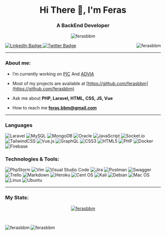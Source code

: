 <h1 align="center">Hi There 👋, I'm Feras</h1>

<!-- [![Typing SVG](https://readme-typing-svg.herokuapp.com?center=true&vCenter=true&color=%36BCF7FF&multiline=true&lines=Hi+There+%F0%9F%91%8B%2C+I+am+Feras;Welcome+to+My+Profile!;More+2+years+of+experience;)](https://git.io/typing-svg) -->

<h3 align="center">A BackEnd Developer</h3>

<p align="center"><img align="center" src="https://github-readme-streak-stats.herokuapp.com/?user=ferasbbm&theme=dark" alt="ferasbbm" /></p>

 
 <div id="badges">
  <a href="https://linkedin.com/in/feras elsharif">
    <img src="https://img.shields.io/badge/LinkedIn-blueviolet?style=for-the-badge&logo=linkedin&logoColor=white" alt="LinkedIn Badge"/>
  </a>
  <a href="https://twitter.com/@feraselsharif">
    <img src="https://img.shields.io/badge/Twitter-blue?style=for-the-badge&logo=twitter&logoColor=white" alt="Twitter Badge"/>
  </a>
   <img  align="right" src="https://komarev.com/ghpvc/?username=ferasbbm&label=Profile%20views&color=0e75b6&style=flat" alt="ferasbbm" />

</div>
 
___
<h3 align="left">About me:</h3>

- I’m currently working on [PIC](http://pic.shift-demo.one/) And [ADVIA](https://advia.io)

- Most of my projects are available at [https://github.com/ferasbbm](https://github.com/ferasbbm)

- Ask me about **PHP, Laravel, HTML, CSS, JS, Vue**

- How to reach me **feras.bbm@gmail.com**

___

### Languages

![Laravel](https://img.shields.io/badge/laravel-%23FF2D20.svg?style=for-the-badge&logo=laravel&logoColor=white)
![MySQL](https://img.shields.io/badge/mysql-%2300f.svg?style=for-the-badge&logo=mysql&logoColor=white)
![MongoDB](https://img.shields.io/badge/MongoDB-%234ea94b.svg?style=for-the-badge&logo=mongodb&logoColor=white)
![Oracle](https://img.shields.io/badge/Oracle-F80000?style=for-the-badge&logo=oracle&logoColor=white)
![JavaScript](https://img.shields.io/badge/javascript-%23323330.svg?style=for-the-badge&logo=javascript&logoColor=%23F7DF1E)
![Socket.io](https://img.shields.io/badge/Socket.io-black?style=for-the-badge&logo=socket.io&badgeColor=010101)
![TailwindCSS](https://img.shields.io/badge/tailwindcss-%2338B2AC.svg?style=for-the-badge&logo=tailwind-css&logoColor=white)
![Vue.js](https://img.shields.io/badge/vuejs-%2335495e.svg?style=for-the-badge&logo=vuedotjs&logoColor=%234FC08D)
![GraphQL](https://img.shields.io/badge/-GraphQL-E10098?style=for-the-badge&logo=graphql&logoColor=white)
![CSS3](https://img.shields.io/badge/css3-%231572B6.svg?style=for-the-badge&logo=css3&logoColor=white)
![HTML5](https://img.shields.io/badge/html5-%23E34F26.svg?style=for-the-badge&logo=html5&logoColor=white)
![PHP](https://img.shields.io/badge/php-%23777BB4.svg?style=for-the-badge&logo=php&logoColor=white)
![Docker](https://img.shields.io/badge/docker-%230db7ed.svg?style=for-the-badge&logo=docker&logoColor=white)
![Firebase](https://img.shields.io/badge/firebase-%23039BE5.svg?style=for-the-badge&logo=firebase)

### Technologies & Tools:

![PhpStorm](https://img.shields.io/badge/phpstorm-143?style=for-the-badge&logo=phpstorm&logoColor=black&color=black&labelColor=darkorchid)
![Vim](https://img.shields.io/badge/VIM-%2311AB00.svg?style=for-the-badge&logo=vim&logoColor=white)
![Visual Studio Code](https://img.shields.io/badge/Visual%20Studio%20Code-0078d7.svg?style=for-the-badge&logo=visual-studio-code&logoColor=white)
![Jira](https://img.shields.io/badge/jira-%230A0FFF.svg?style=for-the-badge&logo=jira&logoColor=white)
![Postman](https://img.shields.io/badge/Postman-FF6C37?style=for-the-badge&logo=postman&logoColor=white)
![Swagger](https://img.shields.io/badge/-Swagger-%23Clojure?style=for-the-badge&logo=swagger&logoColor=white)
![Trello](https://img.shields.io/badge/Trello-%23026AA7.svg?style=for-the-badge&logo=Trello&logoColor=white)
![Markdown](https://img.shields.io/badge/markdown-%23000000.svg?style=for-the-badge&logo=markdown&logoColor=white)
![Heroku](https://img.shields.io/badge/heroku-%23430098.svg?style=for-the-badge&logo=heroku&logoColor=white)
![Cent OS](https://img.shields.io/badge/cent%20os-002260?style=for-the-badge&logo=centos&logoColor=F0F0F0)
![Kali](https://img.shields.io/badge/Kali-268BEE?style=for-the-badge&logo=kalilinux&logoColor=white)
![Debian](https://img.shields.io/badge/Debian-D70A53?style=for-the-badge&logo=debian&logoColor=white)
![Mac OS](https://img.shields.io/badge/mac%20os-000000?style=for-the-badge&logo=macos&logoColor=F0F0F0)
![Linux](https://img.shields.io/badge/Linux-FCC624?style=for-the-badge&logo=linux&logoColor=black)
![Ubuntu](https://img.shields.io/badge/Ubuntu-E95420?style=for-the-badge&logo=ubuntu&logoColor=white)












___
<h3 align="left"> My Stats:</h3>

<p align="center"> <a href="https://github.com/ryo-ma/github-profile-trophy">
 <img src="https://github-profile-trophy.vercel.app/?username=ferasbbm&theme=onestar&margin-w=15" alt="ferasbbm" /></a>
</p>


<br>

<p align="left">
 <img align="left" src="https://github-readme-stats.vercel.app/api/top-langs?username=ferasbbm&bg_color=000&langs_count=10&show_icons=true&locale=en&theme=merko" alt="ferasbbm" />
</p>

<p  align="left">
 &nbsp;<img align="left" src="https://github-readme-stats.vercel.app/api?username=ferasbbm&show_icons=true&locale=en&theme=merko&include_all_commits=true" alt="ferasbbm" />
</p>

<br>

<!-- ![Jokes Card](https://readme-jokes.vercel.app/api) -->


<!-- ![GitHub Contributors Image](https://contrib.rocks/image?repo=ferasbbm/github-slideshow) -->
